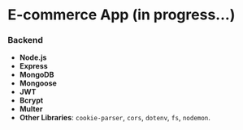 # E-commerce App (in progress...)

### Backend

- **Node.js**
- **Express**
- **MongoDB**
- **Mongoose**
- **JWT**
- **Bcrypt**
- **Multer**
- **Other Libraries**: `cookie-parser`, `cors`, `dotenv`, `fs`, `nodemon`.
